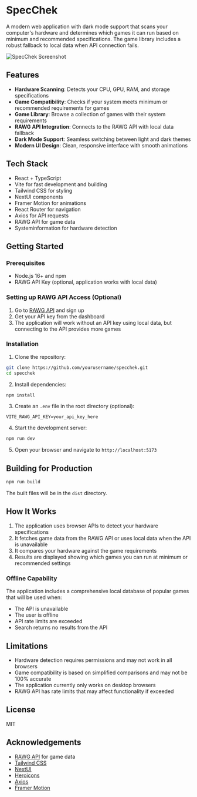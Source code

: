 # SpecChek

A modern web application with dark mode support that scans your computer's hardware and determines which games it can run based on minimum and recommended specifications. The game library includes a robust fallback to local data when API connection fails.

![SpecChek Screenshot](https://placehold.co/800x400?text=SpecChek+Screenshot)

## Features

- **Hardware Scanning**: Detects your CPU, GPU, RAM, and storage specifications
- **Game Compatibility**: Checks if your system meets minimum or recommended requirements for games
- **Game Library**: Browse a collection of games with their system requirements
- **RAWG API Integration**: Connects to the RAWG API with local data fallback
- **Dark Mode Support**: Seamless switching between light and dark themes
- **Modern UI Design**: Clean, responsive interface with smooth animations

## Tech Stack

- React + TypeScript
- Vite for fast development and building
- Tailwind CSS for styling
- NextUI components
- Framer Motion for animations
- React Router for navigation
- Axios for API requests
- RAWG API for game data
- Systeminformation for hardware detection

## Getting Started

### Prerequisites

- Node.js 16+ and npm
- RAWG API Key (optional, application works with local data)

### Setting up RAWG API Access (Optional)

1. Go to [RAWG API](https://rawg.io/apidocs) and sign up
2. Get your API key from the dashboard
3. The application will work without an API key using local data, but connecting to the API provides more games

### Installation

1. Clone the repository:
```bash
git clone https://github.com/yourusername/specchek.git
cd specchek
```

2. Install dependencies:
```bash
npm install
```

3. Create an `.env` file in the root directory (optional):
```
VITE_RAWG_API_KEY=your_api_key_here
```

4. Start the development server:
```bash
npm run dev
```

5. Open your browser and navigate to `http://localhost:5173`

## Building for Production

```bash
npm run build
```

The built files will be in the `dist` directory.

## How It Works

1. The application uses browser APIs to detect your hardware specifications
2. It fetches game data from the RAWG API or uses local data when the API is unavailable
3. It compares your hardware against the game requirements
4. Results are displayed showing which games you can run at minimum or recommended settings

### Offline Capability

The application includes a comprehensive local database of popular games that will be used when:
- The API is unavailable
- The user is offline
- API rate limits are exceeded
- Search returns no results from the API

## Limitations

- Hardware detection requires permissions and may not work in all browsers
- Game compatibility is based on simplified comparisons and may not be 100% accurate
- The application currently only works on desktop browsers
- RAWG API has rate limits that may affect functionality if exceeded

## License

MIT

## Acknowledgements

- [RAWG API](https://rawg.io/apidocs) for game data
- [Tailwind CSS](https://tailwindcss.com/)
- [NextUI](https://nextui.org/)
- [Heroicons](https://heroicons.com/)
- [Axios](https://axios-http.com/)
- [Framer Motion](https://www.framer.com/motion/)
